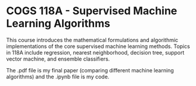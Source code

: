 # COGS 118A - Supervised Machine Learning Algorithms
This course introduces the mathematical formulations and algorithmic implementations of the core supervised machine learning methods. Topics in 118A include regression, nearest neighborhood, decision tree, support vector machine, and ensemble classifiers.

The .pdf file is my final paper (comparing different machine learning algorithms) and the .ipynb file is my code.
